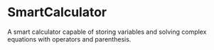 # SmartCalculator
A smart calculator capable of storing variables and solving complex equations with operators and parenthesis.
